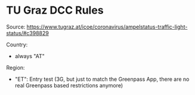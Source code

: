 # TU Graz DCC Rules

Source: https://www.tugraz.at/icoe/coronavirus/ampelstatus-traffic-light-status/#c398829

Country:
* always "AT"

Region:
* "ET": Entry test (3G, but just to match the Greenpass App, there are no real Greenpass based restrictions anymore)
